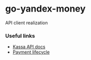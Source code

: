 # go-yandex-money

API client realization

### Useful links

* [Kassa API docs](https://kassa.yandex.ru/docs/checkout-api/#sozdanie-platezha)
* [Payment lifecycle](https://kassa.yandex.ru/docs/guides/#platezhi)